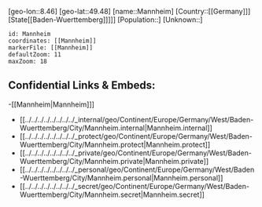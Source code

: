 ﻿---
location: [49.48,8.46]
mapzoom: [7,12] 
mapmarker: city 
type: City
tags:
- geo/City


SpocWebEntityId: 32256
isDeleted: false
confidential: public

---
[geo-lon::8.46]
[geo-lat::49.48]
[name::Mannheim]
[Country::[[Germany]]]
[State[[Baden-Wuerttemberg]]]]]
[Population::]
[Unknown::]


```leaflet
id: Mannheim
coordinates: [[Mannheim]]
markerFile: [[Mannheim]]
defaultZoom: 11 
maxZoom: 18
```


## Confidential Links & Embeds: 
-[[Mannheim|Mannheim]]] 
- [[../../../../../../../../_internal/geo/Continent/Europe/Germany/West/Baden-Wuerttemberg/City/Mannheim.internal|Mannheim.internal]] 
- [[../../../../../../../../_protect/geo/Continent/Europe/Germany/West/Baden-Wuerttemberg/City/Mannheim.protect|Mannheim.protect]] 
- [[../../../../../../../../_private/geo/Continent/Europe/Germany/West/Baden-Wuerttemberg/City/Mannheim.private|Mannheim.private]] 
- [[../../../../../../../../_personal/geo/Continent/Europe/Germany/West/Baden-Wuerttemberg/City/Mannheim.personal|Mannheim.personal]] 
- [[../../../../../../../../_secret/geo/Continent/Europe/Germany/West/Baden-Wuerttemberg/City/Mannheim.secret|Mannheim.secret]] 
